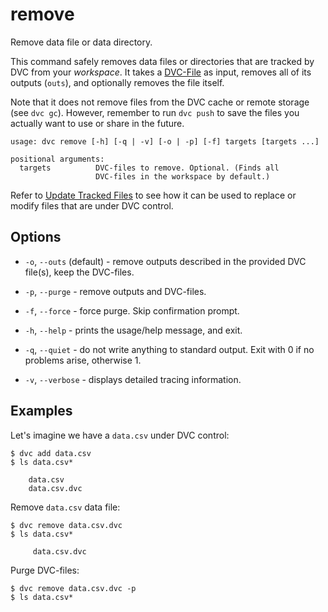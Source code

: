 # remove

Remove data file or data directory.

This command safely removes data files or directories that are tracked by DVC
from your _workspace_. It takes a [DVC-File](/doc/user-guide/dvc-file-format) as
input, removes all of its outputs (`outs`), and optionally removes the file
itself.

Note that it does not remove files from the DVC cache or remote storage (see
`dvc gc`). However, remember to run `dvc push` to save the files you actually
want to use or share in the future.

```usage
usage: dvc remove [-h] [-q | -v] [-o | -p] [-f] targets [targets ...]

positional arguments:
  targets          DVC-files to remove. Optional. (Finds all
                   DVC-files in the workspace by default.)
```

Refer to [Update Tracked Files](/doc/user-guide/update-tracked-file) to see how
it can be used to replace or modify files that are under DVC control.

## Options

- `-o`, `--outs` (default) - remove outputs described in the provided DVC
  file(s), keep the DVC-files.

- `-p`, `--purge` - remove outputs and DVC-files.

- `-f`, `--force` - force purge. Skip confirmation prompt.

- `-h`, `--help` - prints the usage/help message, and exit.

- `-q`, `--quiet` - do not write anything to standard output. Exit with 0 if no
  problems arise, otherwise 1.

- `-v`, `--verbose` - displays detailed tracing information.

## Examples

Let's imagine we have a `data.csv` under DVC control:

```dvc
$ dvc add data.csv
$ ls data.csv*

    data.csv
    data.csv.dvc
```

Remove `data.csv` data file:

```dvc
$ dvc remove data.csv.dvc
$ ls data.csv*

     data.csv.dvc
```

Purge DVC-files:

```dvc
$ dvc remove data.csv.dvc -p
$ ls data.csv*
```
